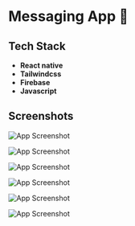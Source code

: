 
# Messaging App 💬







## Tech Stack

- **React native**
- **Tailwindcss**
- **Firebase**
- **Javascript** 





## Screenshots

![App Screenshot](https://raw.githubusercontent.com/RiP3rQ/SignalClone-ReactNative-/main/screenshots/signal1.jpg)

![App Screenshot](https://raw.githubusercontent.com/RiP3rQ/SignalClone-ReactNative-/main/screenshots/signal2.jpg)

![App Screenshot](https://raw.githubusercontent.com/RiP3rQ/SignalClone-ReactNative-/main/screenshots/signal3.jpg)

![App Screenshot](https://raw.githubusercontent.com/RiP3rQ/SignalClone-ReactNative-/main/screenshots/signal4.jpg)

![App Screenshot](https://raw.githubusercontent.com/RiP3rQ/SignalClone-ReactNative-/main/screenshots/signal5.jpg)

![App Screenshot](https://raw.githubusercontent.com/RiP3rQ/SignalClone-ReactNative-/main/screenshots/signal6.jpg)




